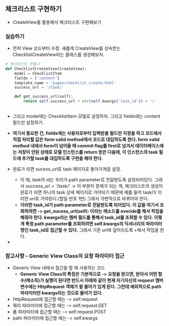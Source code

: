 ## 체크리스트 구현하기
- CreateView를 활용해서 체크리스트 구현해보기


### 실습하기
- 먼저 View 코드부터 수정. 새롭게 CreateView를 상속받는 ChecklistCreateView라는 클래스를 생성해보자.
```python
# 체크리스트 만들기
def ChecklistCreateView(CreateView):
    model = ChecklistItem
    fields = ['content']
    template_name = 'pages/checklist_create.html'
    success_url = '/task/'

    def get_success_url(self):
        return self.success_url + str(self.kwargs['task_id']) + '/' 
    
```


- 그리고 model에는 ChecklistItem 모델로 설정하자. 그리고 fields에는 content 필드만 설정하기.
- **여기서 중요한 건, fields에는 사용자로부터 입력받을 필드만 지정을 하고 코드에서 직접 처리할 값은 form valid method에서 코드로 대입하도록 한다. form valid method 내에서 form이 넘어올 때 commit flag를 first로 넘겨서 데이터베이스에는 저장이 안된 상태로 모델 인스턴스를 return 받은 다음에, 이 인스턴스의 task 필드에 추가할 task를 대입하도록 구현을 해야 한다.**
- 완료가 되면 sucess_url로 task 페이지로 돌아가게끔 설정.
  - 이 때, task의 id는 우리가 path parameter로 전달받도록 설정되어있다. 그래서 success_url = '/task/' -> 이 부분이 문제가 되는 게, 체크리스트의 생성이 완료가 되면 하나의 task 상세 페이지로 가야되기 때문에 예를 들어 task/1/ 이러한 url로 가야된다.(할일 번호 1번) 그래서 가변적으로 바뀌어야 한다.
  - **이러한 task_id가 path parameter로 전달받도록 되어있다. 이 값을 여기서 조회하려면 -> get_sucess_url(self): 이라는 메소드를 overide를 해서 작업을 해줘야 한다. kwargs라는 멤버 필드를 통해서 task_id를 조회할 수 있다. 이렇게 특정 path parameter를 조회하려면 self.kwargs의 딕셔너리의 파라미터명인 task_id로 접근할 수 있다.** 그래서 기존 url에 덮어쓰도록 +해서 작업을 한다.

- 


### 참고사향 - Generic View Class의 요청 파라미터 접근
- Generic View 내에서 접근을 할 때 사용하는 코드
  - **Generic View Class의 특징은 기본적으로 -> 요청을 받으면, 받아서 어떤 함수(메소득)가 실행이 된다면 반드시 아래와 같이 현재 자기자신의 request 멤버 변수에는 HttpRequest 객체가 잘 들어가 있게 된다. 그런데 예외적으로 path 파라미터만 kwargs라는 것으로 들어가 있다.**
- HttpRequest에 접근할 때는 -> self.request
- 쿼리 파라미터에 접근할 때는 -> self.request.GET
- 폼 파라미터에 접근할 때는 -> self.request.POST
- path 파라미터에 접근할 때는 -> self.kwargs



